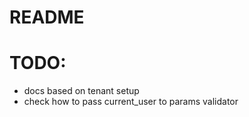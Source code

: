 # README

# TODO:
- docs based on tenant setup
- check how to pass current_user to params validator
